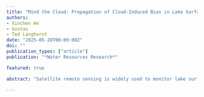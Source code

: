 ```yaml
---
title: "Mind the Cloud: Propagation of Cloud-Induced Bias in Lake Surface Water Temperature Remote Sensing and Modeling"
authors:
- Xinchen He
- kostas
- Ted Langhorst
date: "2025-05-20T00:00:00Z"
doi: ""
publication_types: ["article"]
publication: "*Water Resources Research*"

featured: true

abstract: "Satellite remote sensing is widely used to monitor lake surface water temperature (LSWT) due to its global coverage and relatively long-term record. However, most satellite-based LSWT products rely on optical sensors that cannot penetrate cloud cover, leading to systematic data gaps. Using synthetic datasets, we show that these gaps are not randomly distributed. Instead, cloud cover tends to coincide with specific thermal conditions, introducing geographically structured biases in annual mean LSWT estimates. We further conducted global-scale synthetic numerical experiments to understand whether cloud-induced bias propagates into model predictions when satellite-derived LSWTs are used for model development. We evaluated two modeling approaches: a physically-based model (air2water) and a data-driven model based on a Long Short-Term Memory (LSTM) neural network. While the LSTM model achieved higher predictive accuracy under complete data, it exhibited significantly amplified biases—particularly in warm-season temperature and ice duration—when trained on cloud-affected datasets. In contrast, air2water showed relatively stable bias patterns, reflecting its resistance to data gaps due to its physical constraints. Our findings underscore the importance of accounting for cloud-induced selection bias in optical satellite remote sensing and environmental modeling."

---
```

